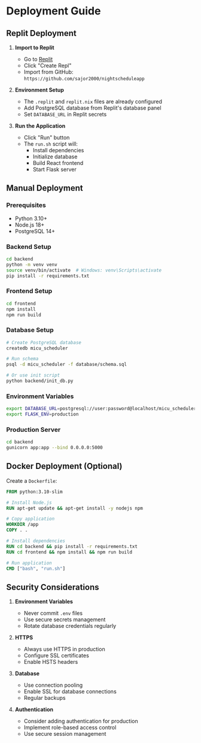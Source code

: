 # Deployment Guide

## Replit Deployment

1. **Import to Replit**
   - Go to [Replit](https://replit.com)
   - Click "Create Repl"
   - Import from GitHub: `https://github.com/sajor2000/nightscheduleapp`

2. **Environment Setup**
   - The `.replit` and `replit.nix` files are already configured
   - Add PostgreSQL database from Replit's database panel
   - Set `DATABASE_URL` in Replit secrets

3. **Run the Application**
   - Click "Run" button
   - The `run.sh` script will:
     - Install dependencies
     - Initialize database
     - Build React frontend
     - Start Flask server

## Manual Deployment

### Prerequisites
- Python 3.10+
- Node.js 18+
- PostgreSQL 14+

### Backend Setup
```bash
cd backend
python -m venv venv
source venv/bin/activate  # Windows: venv\Scripts\activate
pip install -r requirements.txt
```

### Frontend Setup
```bash
cd frontend
npm install
npm run build
```

### Database Setup
```bash
# Create PostgreSQL database
createdb micu_scheduler

# Run schema
psql -d micu_scheduler -f database/schema.sql

# Or use init script
python backend/init_db.py
```

### Environment Variables
```bash
export DATABASE_URL=postgresql://user:password@localhost/micu_scheduler
export FLASK_ENV=production
```

### Production Server
```bash
cd backend
gunicorn app:app --bind 0.0.0.0:5000
```

## Docker Deployment (Optional)

Create a `Dockerfile`:
```dockerfile
FROM python:3.10-slim

# Install Node.js
RUN apt-get update && apt-get install -y nodejs npm

# Copy application
WORKDIR /app
COPY . .

# Install dependencies
RUN cd backend && pip install -r requirements.txt
RUN cd frontend && npm install && npm run build

# Run application
CMD ["bash", "run.sh"]
```

## Security Considerations

1. **Environment Variables**
   - Never commit `.env` files
   - Use secure secrets management
   - Rotate database credentials regularly

2. **HTTPS**
   - Always use HTTPS in production
   - Configure SSL certificates
   - Enable HSTS headers

3. **Database**
   - Use connection pooling
   - Enable SSL for database connections
   - Regular backups

4. **Authentication**
   - Consider adding authentication for production
   - Implement role-based access control
   - Use secure session management